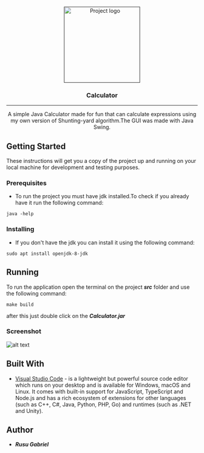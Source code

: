 <p align="center">
  <a href="" rel="noopener">
 <img width=200px height=200px src="https://raw.githubusercontent.com/RusuGabriel/Calculator/master/src/main/resources/Calculator.png" alt="Project logo"></a>
</p>

<h3 align="center">Calculator</h3>

---

<p align="center"> A simple Java Calculator made for fun that can calculate expressions using my own version of Shunting-yard 
 algorithm.The GUI was made with Java Swing.
    <br> 
</p>

## Getting Started
These instructions will get you a copy of the project up and running on your local machine for development and testing purposes. 

### Prerequisites
* To run the project you must have jdk installed.To check if you already have it run the following command:
```
java -help
```

### Installing
* If you don't have the jdk you can install it using the following command:
```
sudo apt install openjdk-8-jdk
```

## Running
To run the application open the terminal on the project ***src*** folder and use the following command:
```
make build
```
after this just double click on the ***Calculator.jar***
 ### Screenshot
 
![alt text](https://github.com/RusuGabriel/Calculator/blob/master/Resources/Calculator.png)

## Built With
* [Visual Studio Code](https://code.visualstudio.com/) -  is a lightweight but powerful source code editor which runs on  your desktop and is available for Windows, macOS and Linux. It comes with built-in  support for JavaScript, TypeScript and Node.js and has a rich ecosystem of extensions for other languages (such as C++, C#, Java, Python, PHP, Go) and runtimes (such as .NET and Unity).

## Author
* ***Rusu Gabriel***





<!--
## 📝 Table of Contents
- [About](#about)
- [Getting Started](#getting_started)
- [Deployment](#deployment)
- [Usage](#usage)
- [Built Using](#built_using)
- [TODO](../TODO.md)
- [Contributing](../CONTRIBUTING.md)
- [Authors](#authors)
- [Acknowledgments](#acknowledgement)

## 🧐 About <a name = "about"></a>
Write about 1-2 paragraphs describing the purpose of your project.

## 🏁 Getting Started <a name = "getting_started"></a>
These instructions will get you a copy of the project up and running on your local machine for development and testing purposes. See [deployment](#deployment) for notes on how to deploy the project on a live system.

### Prerequisites
What things you need to install the software and how to install them.

```
Give examples
```

### Installing
A step by step series of examples that tell you how to get a development env running.

Say what the step will be

```
Give the example
```

And repeat

```
until finished
```

End with an example of getting some data out of the system or using it for a little demo.

## 🔧 Running the tests <a name = "tests"></a>
Explain how to run the automated tests for this system.

### Break down into end to end tests
Explain what these tests test and why

```
Give an example
```

### And coding style tests
Explain what these tests test and why

```
Give an example
```

## 🎈 Usage <a name="usage"></a>
Add notes about how to use the system.

## 🚀 Deployment <a name = "deployment"></a>
Add additional notes about how to deploy this on a live system.

## ⛏️ Built Using <a name = "built_using"></a>
- [MongoDB](https://www.mongodb.com/) - Database
- [Express](https://expressjs.com/) - Server Framework
- [VueJs](https://vuejs.org/) - Web Framework
- [NodeJs](https://nodejs.org/en/) - Server Environment

## ✍️ Authors <a name = "authors"></a>
- [@kylelobo](https://github.com/kylelobo) - Idea & Initial work

See also the list of [contributors](https://github.com/kylelobo/The-Documentation-Compendium/contributors) who participated in this project.

## 🎉 Acknowledgements <a name = "acknowledgement"></a>
- Hat tip to anyone whose code was used
- Inspiration
- References -->
